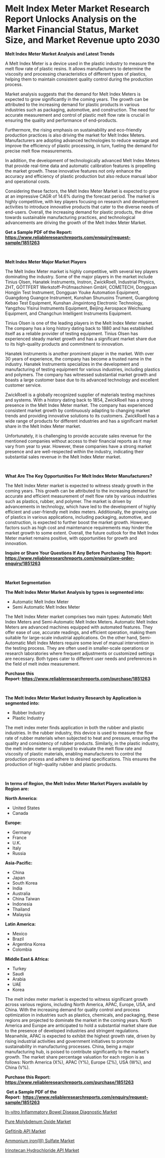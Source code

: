 <p><h1>Melt Index Meter Market Research Report Unlocks Analysis on the Market Financial Status, Market Size, and Market Revenue upto 2030</h1></p><p><strong>Melt Index Meter Market Analysis and Latest Trends</strong></p>
<p><p>A Melt Index Meter is a device used in the plastic industry to measure the melt flow rate of plastic resins. It allows manufacturers to determine the viscosity and processing characteristics of different types of plastics, helping them to maintain consistent quality control during the production process.</p><p>Market analysis suggests that the demand for Melt Index Meters is expected to grow significantly in the coming years. The growth can be attributed to the increasing demand for plastic products in various industries such as packaging, automotive, and construction. The need for accurate measurement and control of plastic melt flow rate is crucial in ensuring the quality and performance of end-products.</p><p>Furthermore, the rising emphasis on sustainability and eco-friendly production practices is also driving the market for Melt Index Meters. Manufacturers are adopting advanced technologies to reduce wastage and improve the efficiency of plastic processing, in turn, fueling the demand for precise melt flow measurements.</p><p>In addition, the development of technologically advanced Melt Index Meters that provide real-time data and automatic calibration features is propelling the market growth. These innovative features not only enhance the accuracy and efficiency of plastic production but also reduce manual labor and operational costs.</p><p>Considering these factors, the Melt Index Meter Market is expected to grow at an impressive CAGR of 14.6% during the forecast period. The market is highly competitive, with key players focusing on research and development activities to introduce innovative products that cater to the diverse needs of end-users. Overall, the increasing demand for plastic products, the drive towards sustainable manufacturing practices, and technological advancements are driving the growth of the Melt Index Meter Market.</p></p>
<p><strong>Get a Sample PDF of the Report:&nbsp; <a href="https://www.reliableresearchreports.com/enquiry/request-sample/1851263">https://www.reliableresearchreports.com/enquiry/request-sample/1851263</a></strong></p>
<p>&nbsp;</p>
<p><strong>Melt Index Meter Major Market Players</strong></p>
<p><p>The Melt Index Meter market is highly competitive, with several key players dominating the industry. Some of the major players in the market include Tinius Olsen, Hanatek Instruments, Instron, ZwickRoell, Industrial Physics, ZHT, GÖTTFERT Werkstoff-Prüfmaschinen GmbH, COMETECH, Dongguan Hongjin Test Instrument, Dongguan Youke Automation Equipment, Guangdong Guangce Instrument, Kunshan Shunuoins Trument, Guangdong Kebao Test Equipment, Kunshan Jingxintong Electronic Technology, Yangzhou Yisirui Instruments Equipment, Beijing Aerospace Weichuang Equipment, and Changchun Intelligent Instruments Equipment.</p><p>Tinius Olsen is one of the leading players in the Melt Index Meter market. The company has a long history dating back to 1880 and has established itself as a reliable provider of testing equipment. Tinius Olsen has experienced steady market growth and has a significant market share due to its high-quality products and commitment to innovation.</p><p>Hanatek Instruments is another prominent player in the market. With over 30 years of experience, the company has become a trusted name in the industry. Hanatek Instruments specializes in the development and manufacturing of testing equipment for various industries, including plastics and polymers. The company has witnessed substantial market growth and boasts a large customer base due to its advanced technology and excellent customer service.</p><p>ZwickRoell is a globally recognized supplier of materials testing machines and systems. With a history dating back to 1854, ZwickRoell has a strong presence in the Melt Index Meter market. The company has experienced consistent market growth by continuously adapting to changing market trends and providing innovative solutions to its customers. ZwickRoell has a wide range of products for different industries and has a significant market share in the Melt Index Meter market.</p><p>Unfortunately, it is challenging to provide accurate sales revenue for the mentioned companies without access to their financial reports as it may vary from year to year. However, these companies have a strong market presence and are well-respected within the industry, indicating their substantial sales revenue in the Melt Index Meter market.</p></p>
<p>&nbsp;</p>
<p><strong>What Are The Key Opportunities For Melt Index Meter Manufacturers?</strong></p>
<p><p>The Melt Index Meter market is expected to witness steady growth in the coming years. This growth can be attributed to the increasing demand for accurate and efficient measurement of melt flow rate by various industries such as plastics, rubber, and polymer. The market is driven by advancements in technology, which have led to the development of highly efficient and user-friendly melt index meters. Additionally, the growing use of plastics in various applications, including packaging, automotive, and construction, is expected to further boost the market growth. However, factors such as high cost and maintenance requirements may hinder the market growth to some extent. Overall, the future outlook for the Melt Index Meter market remains positive, with opportunities for growth and innovation.</p></p>
<p><strong>Inquire or Share Your Questions If Any Before Purchasing This Report: <a href="https://www.reliableresearchreports.com/enquiry/pre-order-enquiry/1851263">https://www.reliableresearchreports.com/enquiry/pre-order-enquiry/1851263</a></strong></p>
<p>&nbsp;</p>
<p><strong>Market Segmentation</strong></p>
<p><strong>The Melt Index Meter Market Analysis by types is segmented into:</strong></p>
<p><ul><li>Automatic Melt Index Meter</li><li>Semi Automatic Melt Index Meter</li></ul></p>
<p><p>The Melt Index Meter market comprises two main types: Automatic Melt Index Meters and Semi-Automatic Melt Index Meters. Automatic Melt Index Meters are advanced machines equipped with automated features. They offer ease of use, accurate readings, and efficient operation, making them suitable for large-scale industrial applications. On the other hand, Semi-Automatic Melt Index Meters require some level of manual intervention in the testing process. They are often used in smaller-scale operations or research laboratories where frequent adjustments or customized settings are necessary. Both types cater to different user needs and preferences in the field of melt index measurement.</p></p>
<p><strong>Purchase this Report:&nbsp;<a href="https://www.reliableresearchreports.com/purchase/1851263">https://www.reliableresearchreports.com/purchase/1851263</a></strong></p>
<p>&nbsp;</p>
<p><strong>The Melt Index Meter Market Industry Research by Application is segmented into:</strong></p>
<p><ul><li>Rubber Industry</li><li>Plastic Industry</li></ul></p>
<p><p>The melt index meter finds application in both the rubber and plastic industries. In the rubber industry, this device is used to measure the flow rate of rubber materials when subjected to heat and pressure, ensuring the quality and consistency of rubber products. Similarly, in the plastic industry, the melt index meter is employed to evaluate the melt flow rate and viscosity of plastic materials, enabling manufacturers to control the production process and adhere to desired specifications. This ensures the production of high-quality rubber and plastic products.</p></p>
<p>&nbsp;</p>
<p><strong>In terms of Region, the Melt Index Meter Market Players available by Region are:</strong></p>
<p>
    <p> <strong> North America: </strong>
        <ul>
            <li>United States</li>
            <li>Canada</li>
        </ul>
        </p> 
    <p> <strong> Europe: </strong>
        <ul>
            <li>Germany</li>
            <li>France</li>
            <li>U.K.</li>
            <li>Italy</li>
            <li>Russia</li>
        </ul>
        </p> 
    <p> <strong> Asia-Pacific: </strong>
        <ul>
            <li>China</li>
            <li>Japan</li>
            <li>South Korea</li>
            <li>India</li>
            <li>Australia</li>
            <li>China Taiwan</li>
            <li>Indonesia</li>
            <li>Thailand</li>
            <li>Malaysia</li>
        </ul>
        </p> 
    <p> <strong> Latin America: </strong>
        <ul>
            <li>Mexico</li>
            <li>Brazil</li>
            <li>Argentina Korea</li>
            <li>Colombia</li>
        </ul>
        </p> 
    <p> <strong> Middle East & Africa: </strong>
        <ul>
            <li>Turkey</li>
            <li>Saudi</li>
            <li>Arabia</li>
            <li>UAE</li>
            <li>Korea</li>
        </ul>
    </p>
    </p>
<p><p>The melt index meter market is expected to witness significant growth across various regions, including North America, APAC, Europe, USA, and China. With the increasing demand for quality control and process optimization in industries such as plastics, chemicals, and packaging, these regions are projected to dominate the market in the coming years. North America and Europe are anticipated to hold a substantial market share due to the presence of developed industries and stringent regulations. Meanwhile, APAC is expected to exhibit the highest growth rate, driven by rising industrial activities and government initiatives to promote sustainability in manufacturing processes. China, being a major manufacturing hub, is poised to contribute significantly to the market's growth. The market share percentage valuation for each region is as follows: North America (X%), APAC (Y%), Europe (Z%), USA (W%), and China (V%).</p></p>
<p><strong>Purchase this Report: <a href="https://www.reliableresearchreports.com/purchase/1851263">https://www.reliableresearchreports.com/purchase/1851263</a></strong></p>
<p>&nbsp;<strong>Get a Sample PDF of the Report:&nbsp;&nbsp;<a href="https://www.reliableresearchreports.com/enquiry/request-sample/1851263">https://www.reliableresearchreports.com/enquiry/request-sample/1851263</a></strong></p>
<p><strong></strong></p>
<p><p><a href="https://medium.com/@chazmonahan2023/in-vitro-inflammatory-bowel-disease-diagnostic-market-the-key-to-successful-business-strategy-a2ff8da72a12">In-vitro Inflammatory Bowel Disease Diagnostic Market</a></p><p><a href="https://github.com/GroverBarry/Market-Research-Report-List-2/blob/main/pure-molybdenum-oxide-market.md">Pure Molybdenum Oxide Market</a></p><p><a href="https://www.linkedin.com/pulse/gefitinib-api-market-size-share-amp-trends/">Gefitinib API Market</a></p><p><a href="https://medium.com/@tyreldooley/ammonium-iron-iii-sulfate-market-the-key-to-successful-business-strategy-forecast-till-2030-e49d180cbef7">Ammonium iron(III) Sulfate Market</a></p><p><a href="https://www.linkedin.com/pulse/irinotecan-hydrochloride-api-market-size-growth-forecast/">Irinotecan Hydrochloride API Market</a></p></p>
